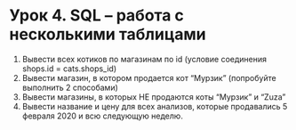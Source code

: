 # Урок 4. SQL – работа с несколькими таблицами
1. Вывести всех котиков по магазинам по id (условие соединения shops.id = cats.shops_id)
2. Вывести магазин, в котором продается кот “Мурзик” (попробуйте выполнить 2 способами)
3. Вывести магазины, в которых НЕ продаются коты “Мурзик” и “Zuza”
4. Вывести название и цену для всех анализов, которые продавались 5 февраля 2020 и всю следующую неделю.